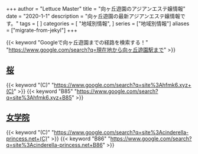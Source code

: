 +++
author = "Lettuce Master"
title = "向ヶ丘遊園のアジアンエステ嬢情報"
date = "2020-1-1"
description = "向ヶ丘遊園の最新アジアンエステ嬢情報です。"
tags = [
]
categories = [
    "地域別情報",
]
series = ["地域別情報"]
aliases = ["migrate-from-jekyl"]
+++

{{< keyword "Googleで向ヶ丘遊園までの経路を検索する！" "https://www.google.com/search?q=現在地から向ヶ丘遊園駅まで" >}}

## [桜](http://hfmk6.xyz/)
{{< keyword "(C)" "https://www.google.com/search?q=site%3Ahfmk6.xyz+(C)" >}} {{< keyword "B85" "https://www.google.com/search?q=site%3Ahfmk6.xyz+B85" >}} 

## [女学院](http://cinderella-princess.net/)
{{< keyword "(C)" "https://www.google.com/search?q=site%3Acinderella-princess.net+(C)" >}} {{< keyword "B86" "https://www.google.com/search?q=site%3Acinderella-princess.net+B86" >}} 

